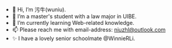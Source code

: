 - 👋 Hi, I’m 污牛(wuniu).
- 👀 I’m a master's student with a law major in UIBE.
- 🌱 I’m currently learning Web-related knowledge.
- 📫 Please reach me with email-address: niuzhl@outlook.com
- ✨ I have a lovely senior schoolmate @WinnieRLi.
 
<!---
WnPro/WnPro is a ✨ special ✨ repository because its `README.md` (this file) appears on your GitHub profile.
You can click the Preview link to take a look at your changes.
- 💞️ I’m looking to collaborate on 
--->
